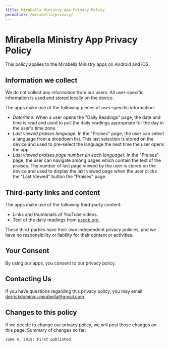 ```yaml
---
title: Mirabella Ministry App Privacy Policy
permalink: /mirabella/privacy/
---
```


# Mirabella Ministry App Privacy Policy

This policy applies to the Mirabella Ministry apps on Android and iOS.

## Information we collect

We do not collect any information from our users. All user-specific information is used and stored locally on the device.

The apps make use of the following pieces of user-specific information:
* *Date/time*: When a user opens the "Daily Readings" page, the date and time is read and used to pull the daily readings appropriate for the day in the user's time zone.
* *Last viewed praises language*: In the "Praises" page, the user can select a language from a dropdown list. This last selection is stored on the device and used to pre-select the language the next time the user opens the app.
* *Last viewed praises page number (in each language)*: In the "Praises" page, the user can navigate among pages which contain the text of the praises. The number of last page viewed by the user is stored on the device and used to display the last viewed page when the user clicks the "Last Viewed" button the "Praises" page.

## Third-party links and content

The apps make use of the following third-party content:
* Links and thumbnails of YouTube videos. 
* Text of the daily readings from [usccb.org](usccb.org). 

These third-parties have their own independent privacy policies, and we have no responsibility or liability for their content or activities.

## Your Consent

By using our apps, you consent to our privacy policy.

## Contacting Us

If you have questions regarding this privacy policy, you may email derrickdominic+mirabella@gmail.com.

## Changes to this policy

If we decide to change our privacy policy, we will post those changes on this page. Summary of changes so far:

    June 4, 2019: First published.
